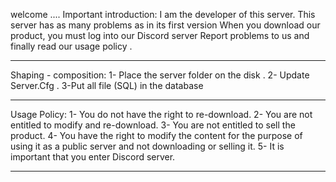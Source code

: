 welcome ....
Important introduction:
I am the developer of this server. This server has as many problems as in its first version
When you download our product, you must log into our Discord server
Report problems to us and finally read our usage policy  .
----------------------------------------------------------------------------------------------------- -----------------
Shaping - composition:
1- Place the server folder on the disk  .
2- Update Server.Cfg  .
3-Put all file (SQL) in the database
----------------------------------------------------------------------------------------------------- ---------------------
Usage Policy:
1- You do not have the right to re-download.
2- You are not entitled to modify and re-download.
3- You are not entitled to sell the product.
4- You have the right to modify the content for the purpose of using it as a public server and not downloading or selling it.
5- It is important that you enter Discord server.
----------------------------------------------------------------------------------------------------- ------------------------
